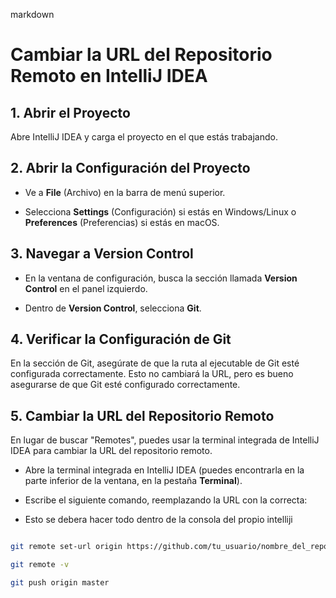 markdown

# Cambiar la URL del Repositorio Remoto en IntelliJ IDEA


## 1. Abrir el Proyecto

Abre IntelliJ IDEA y carga el proyecto en el que estás trabajando.


## 2. Abrir la Configuración del Proyecto

- Ve a **File** (Archivo) en la barra de menú superior.

- Selecciona **Settings** (Configuración) si estás en Windows/Linux o **Preferences** (Preferencias) si estás en macOS.


## 3. Navegar a Version Control

- En la ventana de configuración, busca la sección llamada **Version Control** en el panel izquierdo.

- Dentro de **Version Control**, selecciona **Git**.


## 4. Verificar la Configuración de Git

En la sección de Git, asegúrate de que la ruta al ejecutable de Git esté configurada correctamente. Esto no cambiará la URL, pero es bueno asegurarse de que Git esté configurado correctamente.


## 5. Cambiar la URL del Repositorio Remoto

En lugar de buscar "Remotes", puedes usar la terminal integrada de IntelliJ IDEA para cambiar la URL del repositorio remoto.

- Abre la terminal integrada en IntelliJ IDEA (puedes encontrarla en la parte inferior de la ventana, en la pestaña **Terminal**).

- Escribe el siguiente comando, reemplazando la URL con la correcta:

- Esto se debera hacer todo dentro de la consola del propio intelliji

```bash

git remote set-url origin https://github.com/tu_usuario/nombre_del_repositorio.git

git remote -v

git push origin master

